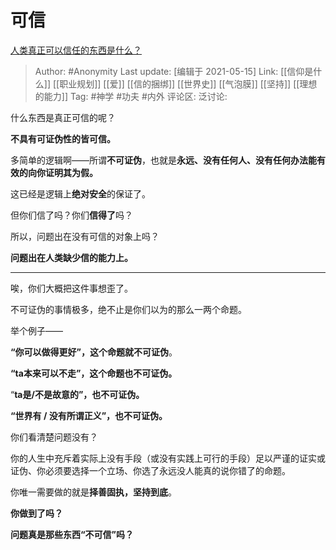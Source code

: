 # 可信
[人类真正可以信任的东西是什么？](https://www.zhihu.com/question/429528670/answer/1651353967)

> Author: #Anonymity
> Last update: [编辑于 2021-05-15]
> Link: [[信仰是什么]] [[职业规划]] [[爱]] [[信的捆绑]] [[世界史]] [[气泡膜]] [[坚持]] [[理想的能力]]
> Tag: #神学 #功夫 #内外
> 评论区:
> 泛讨论:

什么东西是真正可信的呢？

**不具有可证伪性的皆可信。**

多简单的逻辑啊——所谓**不可证伪**，也就是**永远、没有任何人、没有任何办法能有效的向你证明其为假。**

这已经是逻辑上**绝对安全**的保证了。

但你们信了吗？你们**信得了**吗？

所以，问题出在没有可信的对象上吗？

**问题出在人类缺少信的能力上。**

---

唉，你们大概把这件事想歪了。

不可证伪的事情极多，绝不止是你们以为的那么一两个命题。

举个例子——

**“你可以做得更好”，这个命题就不可证伪**。

**“ta本来可以不走”，这个命题也不可证伪。**

“**ta是/不是故意的”，也不可证伪。**

**“世界有 / 没有所谓正义”，也不可证伪。**

你们看清楚问题没有？

你的人生中充斥着实际上没有手段（或没有实践上可行的手段）足以严谨的证实或证伪、你必须要选择一个立场、你选了永远没人能真的说你错了的命题。

你唯一需要做的就是**择善固执，坚持到底**。

**你做到了吗？**

**问题真是那些东西“不可信”吗？**
